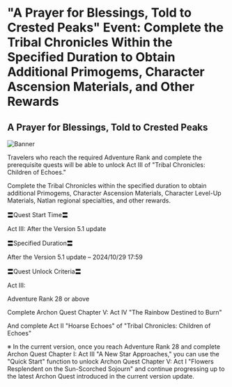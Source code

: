 # "A Prayer for Blessings, Told to Crested Peaks" Event: Complete the Tribal Chronicles Within the Specified Duration to Obtain Additional Primogems, Character Ascension Materials, and Other Rewards
## A Prayer for Blessings, Told to Crested Peaks
![Banner](https://sdk.hoyoverse.com/upload/ann/2024/09/19/f12e22ed7c77e6d681541447a8539cb0_2831929998416861621.png)

Travelers who reach the required Adventure Rank and complete the prerequisite quests will be able to unlock Act III of "Tribal Chronicles: Children of Echoes."

Complete the Tribal Chronicles within the specified duration to obtain additional Primogems, Character Ascension Materials, Character Level-Up Materials, Natlan regional specialties, and other rewards.

〓Quest Start Time〓

Act III: After the Version 5.1 update

〓Specified Duration〓

After the Version 5.1 update – <t class="t_lc" contenteditable="false">2024/10/29 17:59</t>

〓Quest Unlock Criteria〓

Act III:

Adventure Rank 28 or above

Complete Archon Quest Chapter V: Act IV "The Rainbow Destined to Burn"

And complete Act II "Hoarse Echoes" of "Tribal Chronicles: Children of Echoes"

※ In the current version, once you reach Adventure Rank 28 and complete Archon Quest Chapter I: Act III "A New Star Approaches," you can use the "Quick Start" function to unlock Archon Quest Chapter V: Act I "Flowers Resplendent on the Sun-Scorched Sojourn" and continue progressing up to the latest Archon Quest introduced in the current version update.
